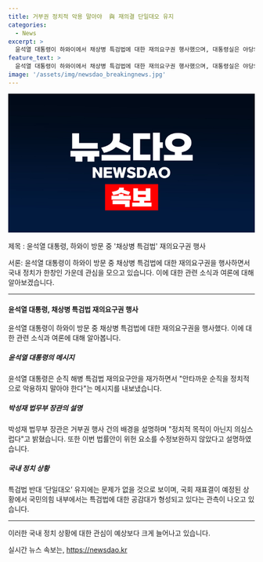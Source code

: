 ```yaml
---
title: 거부권 정치적 악용 말아야  與 재의결 단일대오 유지
categories:
  - News
excerpt: >
  윤석열 대통령이 하와이에서 채상병 특검법에 대한 재의요구권 행사했으며, 대통령실은 야당의 특검법안 밀어붙임을 비판했다. 독주에 대한 여권 내 위기의식과 국민의힘 단체 채팅방 분위기 등을 통해 특검법 반대 분위기가 대세임을 강조했다. 국민의힘 중앙윤리위원회는 안철수 의원에 대한 징계안을 접수했다. 미국 방문 중인 윤 대통령의 행보와 의원들의 입장 변화에 주목된다.
feature_text: >
  윤석열 대통령이 하와이에서 채상병 특검법에 대한 재의요구권 행사했으며, 대통령실은 야당의 특검법안 밀어붙임을 비판했다. 독주에 대한 여권 내 위기의식과 국민의힘 단체 채팅방 분위기 등을 통해 특검법 반대 분위기가 대세임을 강조했다. 국민의힘 중앙윤리위원회는 안철수 의원에 대한 징계안을 접수했다. 미국 방문 중인 윤 대통령의 행보와 의원들의 입장 변화에 주목된다.
image: '/assets/img/newsdao_breakingnews.jpg'
---
```


<p><img src="/assets/img/newsdao_breakingnews.jpg" alt="firstkoreanews 속보" /></p>

<p>제목 : 윤석열 대통령, 하와이 방문 중 '채상병 특검법' 재의요구권 행사</p>

<p>서론: 윤석열 대통령이 하와이 방문 중 채상병 특검법에 대한 재의요구권을 행사하면서 국내 정치가 한창인 가운데 관심을 모으고 있습니다. 이에 대한 관련 소식과 여론에 대해 알아보겠습니다.</p>

<hr />

<h4>윤석열 대통령, 채상병 특검법 재의요구권 행사</h4>

<p>윤석열 대통령이 하와이 방문 중 채상병 특검법에 대한 재의요구권을 행사했다. 이에 대한 관련 소식과 여론에 대해 알아봅니다.</p>

<h5>윤석열 대통령의 메시지</h5>

<p>윤석열 대통령은 순직 해병 특검법 재의요구안을 재가하면서 "안타까운 순직을 정치적으로 악용하지 말아야 한다"는 메시지를 내보냈습니다.</p>

<h5>박성재 법무부 장관의 설명</h5>

<p>박성재 법무부 장관은 거부권 행사 건의 배경을 설명하며 "정치적 목적이 아닌지 의심스럽다"고 밝혔습니다. 또한 이번 법률안이 위헌 요소를 수정보완하지 않았다고 설명하였습니다.</p>

<h5>국내 정치 상황</h5>

<p>특검법 반대 ‘단일대오’ 유지에는 문제가 없을 것으로 보이며, 국회 재표결이 예정된 상황에서 국민의힘 내부에서는 특검법에 대한 공감대가 형성되고 있다는 관측이 나오고 있습니다.</p>

<hr />

<p>이러한 국내 정치 상황에 대한 관심이 예상보다 크게 늘어나고 있습니다. </p>
실시간 뉴스 속보는, <a href="https://newsdao.kr" rel="dofollow">https://newsdao.kr</a>


